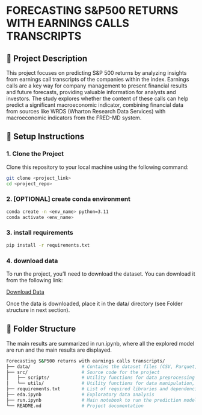 # FORECASTING S&P500 RETURNS WITH EARNINGS CALLS TRANSCRIPTS


## 📝 Project Description

This project focuses on predicting S&P 500 returns by analyzing insights from earnings call transcripts of the companies within the index. Earnings calls are a key way for company management to present financial results and future forecasts, providing valuable information for analysts and investors. The study explores whether the content of these calls can help predict a significant macroeconomic indicator, combining financial data from sources like WRDS (Wharton Research Data Services) with macroeconomic indicators from the FRED-MD system.


## 🚀 Setup Instructions

### 1. Clone the Project

Clone this repository to your local machine using the following command:

```bash
git clone <project_link>
cd <project_repo>
```

### 2. [OPTIONAL] create conda environment
```bash
conda create -n <env_name> python=3.11
conda activate <env_name>
```

### 3. install requirements
```bash
pip install -r requirements.txt
```

### 4. download data

To run the project, you’ll need to download the dataset. You can download it from the following link:

[Download Data](https://epflch-my.sharepoint.com/:f:/g/personal/francesco_bellotto_epfl_ch/ElsxLJLDlIxCrkA_6HAIv28BDc3xdexHJ8cJfZaYHiCYEA?e=had2EZ)

Once the data is downloaded, place it in the data/ directory (see Folder structure in next section).

## 📂 Folder Structure

The main results are summarized in run.ipynb, where all the explored model are run and the main results are displayed.

```bash
Forecasting S&P500 returns with earnings calls transcripts/
├── data/                   # Contains the dataset files (CSV, Parquet, ...) 
├── src/                    # Source code for the project
│   ├── scripts/            # Utility functions for data preprocessing 
│   └── utils/              # Utility functions for data manipulation, ML models and plotting
├── requirements.txt        # List of required libraries and dependencies
├── eda.ipynb               # Exploratory data analysis
├── run.ipynb               # Main notebook to run the prediction model
└── README.md               # Project documentation
```
